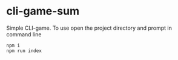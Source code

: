 # cli-game-sum
Simple CLI-game.
To use open the project directory and prompt in command line
```
npm i
npm run index
```
